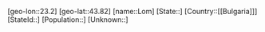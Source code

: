 ﻿---
location: [43.82,23.2]
type: City
tags:
- geo/City


SpocWebEntityId: 32077
isDeleted: false
confidential: public

---
[geo-lon::23.2]
[geo-lat::43.82]
[name::Lom]
[State::]
[Country::[[Bulgaria]]]
[StateId::]
[Population::]
[Unknown::]

